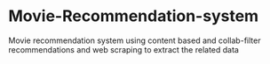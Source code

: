 # Movie-Recommendation-system
Movie recommendation system using content based and collab-filter recommendations and web scraping to extract the related data

